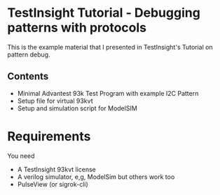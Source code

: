 # TestInsight Tutorial - Debugging patterns with protocols

This is the example material that I presented in TestInsight's Tutorial on pattern debug.

## Contents
* Minimal Advantest 93k Test Program with example I2C Pattern
* Setup file for virtual 93kvt 
* Setup and simulation script for ModelSIM


# Requirements
You need
* A TestInsight 93kvt license
* A verilog simulator, e,g, ModelSim but others work too
* PulseView (or sigrok-cli)


